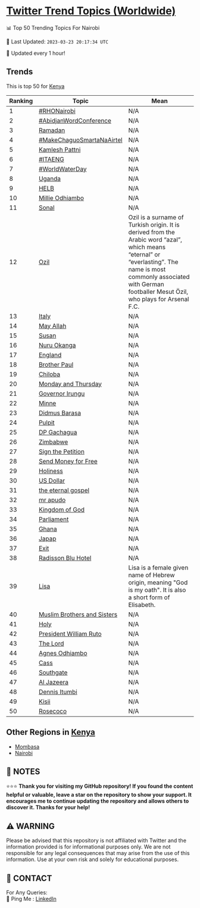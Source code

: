 [Twitter Trend Topics (Worldwide)](https://github.com/ErcinDedeoglu/Twitter-Trend-Topics)
==========


📊 Top 50 Trending Topics For Nairobi

📆 Last Updated: `2023-03-23 20:17:34 UTC`

🔧 Updated every 1 hour!


## Trends

This is top 50 for [Kenya](</Kenya>)

| Ranking | Topic | Mean |
| ------- | ------------ | ------------ |
| 1 | [#RHONairobi](http://twitter.com/search?q=%23RHONairobi) | N/A |
| 2 | [#AbidjanWordConference](http://twitter.com/search?q=%23AbidjanWordConference) | N/A |
| 3 | [Ramadan](http://twitter.com/search?q=Ramadan) | N/A |
| 4 | [#MakeChaguoSmartaNaAirtel](http://twitter.com/search?q=%23MakeChaguoSmartaNaAirtel) | N/A |
| 5 | [Kamlesh Pattni](http://twitter.com/search?q=Kamlesh+Pattni) | N/A |
| 6 | [#ITAENG](http://twitter.com/search?q=%23ITAENG) | N/A |
| 7 | [#WorldWaterDay](http://twitter.com/search?q=%23WorldWaterDay) | N/A |
| 8 | [Uganda](http://twitter.com/search?q=Uganda) | N/A |
| 9 | [HELB](http://twitter.com/search?q=HELB) | N/A |
| 10 | [Millie Odhiambo](http://twitter.com/search?q=Millie+Odhiambo) | N/A |
| 11 | [Sonal](http://twitter.com/search?q=Sonal) | N/A |
| 12 | [Ozil](http://twitter.com/search?q=Ozil) | Ozil is a surname of Turkish origin. It is derived from the Arabic word “azal”, which means “eternal” or “everlasting”. The name is most commonly associated with German footballer Mesut Özil, who plays for Arsenal F.C. |
| 13 | [Italy](http://twitter.com/search?q=Italy) | N/A |
| 14 | [May Allah](http://twitter.com/search?q=May+Allah) | N/A |
| 15 | [Susan](http://twitter.com/search?q=Susan) | N/A |
| 16 | [Nuru Okanga](http://twitter.com/search?q=Nuru+Okanga) | N/A |
| 17 | [England](http://twitter.com/search?q=England) | N/A |
| 18 | [Brother Paul](http://twitter.com/search?q=Brother+Paul) | N/A |
| 19 | [Chiloba](http://twitter.com/search?q=Chiloba) | N/A |
| 20 | [Monday and Thursday](http://twitter.com/search?q=Monday+and+Thursday) | N/A |
| 21 | [Governor Irungu](http://twitter.com/search?q=Governor+Irungu) | N/A |
| 22 | [Minne](http://twitter.com/search?q=Minne) | N/A |
| 23 | [Didmus Barasa](http://twitter.com/search?q=Didmus+Barasa) | N/A |
| 24 | [Pulpit](http://twitter.com/search?q=Pulpit) | N/A |
| 25 | [DP Gachagua](http://twitter.com/search?q=DP+Gachagua) | N/A |
| 26 | [Zimbabwe](http://twitter.com/search?q=Zimbabwe) | N/A |
| 27 | [Sign the Petition](http://twitter.com/search?q=Sign+the+Petition) | N/A |
| 28 | [Send Money for Free](http://twitter.com/search?q=Send+Money+for+Free) | N/A |
| 29 | [Holiness](http://twitter.com/search?q=Holiness) | N/A |
| 30 | [US Dollar](http://twitter.com/search?q=US+Dollar) | N/A |
| 31 | [the eternal gospel](http://twitter.com/search?q=the+eternal+gospel) | N/A |
| 32 | [mr apudo](http://twitter.com/search?q=mr+apudo) | N/A |
| 33 | [Kingdom of God](http://twitter.com/search?q=Kingdom+of+God) | N/A |
| 34 | [Parliament](http://twitter.com/search?q=Parliament) | N/A |
| 35 | [Ghana](http://twitter.com/search?q=Ghana) | N/A |
| 36 | [Japap](http://twitter.com/search?q=Japap) | N/A |
| 37 | [Exit](http://twitter.com/search?q=Exit) | N/A |
| 38 | [Radisson Blu Hotel](http://twitter.com/search?q=Radisson+Blu+Hotel) | N/A |
| 39 | [Lisa](http://twitter.com/search?q=Lisa) | Lisa is a female given name of Hebrew origin, meaning "God is my oath". It is also a short form of Elisabeth. |
| 40 | [Muslim Brothers and Sisters](http://twitter.com/search?q=Muslim+Brothers+and+Sisters) | N/A |
| 41 | [Holy](http://twitter.com/search?q=Holy) | N/A |
| 42 | [President William Ruto](http://twitter.com/search?q=President+William+Ruto) | N/A |
| 43 | [The Lord](http://twitter.com/search?q=The+Lord) | N/A |
| 44 | [Agnes Odhiambo](http://twitter.com/search?q=Agnes+Odhiambo) | N/A |
| 45 | [Cass](http://twitter.com/search?q=Cass) | N/A |
| 46 | [Southgate](http://twitter.com/search?q=Southgate) | N/A |
| 47 | [Al Jazeera](http://twitter.com/search?q=Al+Jazeera) | N/A |
| 48 | [Dennis Itumbi](http://twitter.com/search?q=Dennis+Itumbi) | N/A |
| 49 | [Kisii](http://twitter.com/search?q=Kisii) | N/A |
| 50 | [Rosecoco](http://twitter.com/search?q=Rosecoco) | N/A |



## Other Regions in [Kenya](</Kenya>)

* [Mombasa](</Kenya/Mombasa.md>)
* [Nairobi](</Kenya/Nairobi.md>)



## 📝 NOTES

⭐⭐⭐ **Thank you for visiting my GitHub repository! If you found the content helpful or valuable, leave a star on the repository to show your support. It encourages me to continue updating the repository and allows others to discover it. Thanks for your help!**


## ⚠️ WARNING

Please be advised that this repository is not affiliated with Twitter and the information provided is for informational purposes only. We are not responsible for any legal consequences that may arise from the use of this information. Use at your own risk and solely for educational purposes.


## 📨 CONTACT

 For Any Queries:  
            🏓 Ping Me : [LinkedIn](https://www.linkedin.com/in/ercindedeoglu/)
